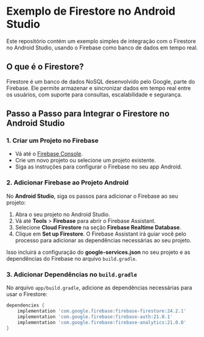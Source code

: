 # Exemplo de Firestore no Android Studio
Este repositório contém um exemplo simples de integração com o Firestore no Android Studio, usando o Firebase como banco de dados em tempo real.

## O que é o Firestore?
Firestore é um banco de dados NoSQL desenvolvido pelo Google, parte do Firebase. Ele permite armazenar e sincronizar dados em tempo real entre os usuários, com suporte para consultas, escalabilidade e segurança.

## Passo a Passo para Integrar o Firestore no Android Studio

### 1. Criar um Projeto no Firebase
- Vá até o [Firebase Console](https://console.firebase.google.com/).
- Crie um novo projeto ou selecione um projeto existente.
- Siga as instruções para configurar o Firebase no seu app Android.

### 2. Adicionar Firebase ao Projeto Android
No **Android Studio**, siga os passos para adicionar o Firebase ao seu projeto:
1. Abra o seu projeto no Android Studio.
2. Vá até **Tools** > **Firebase** para abrir o Firebase Assistant.
3. Selecione **Cloud Firestore** na seção **Firebase Realtime Database**.
4. Clique em **Set up Firestore**. O Firebase Assistant irá guiar você pelo processo para adicionar as dependências necessárias ao seu projeto.

Isso incluirá a configuração do **google-services.json** no seu projeto e as dependências do Firebase no arquivo `build.gradle`.

### 3. Adicionar Dependências no `build.gradle`

No arquivo `app/build.gradle`, adicione as dependências necessárias para usar o Firestore:

```gradle
dependencies {
    implementation 'com.google.firebase:firebase-firestore:24.2.1'
    implementation 'com.google.firebase:firebase-auth:21.0.1'
    implementation 'com.google.firebase:firebase-analytics:21.0.0'
}
